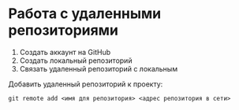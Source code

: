 # Работа с удаленными репозиториями

1. Создать аккаунт на GitHub
2. Создать локальный репозиторий 
3. Связать удаленный репозиторий с локальным

Добавить удаленный репозиторий к проекту:
```
git remote add <имя для репозитория> <адрес репозитория в сети>
```
